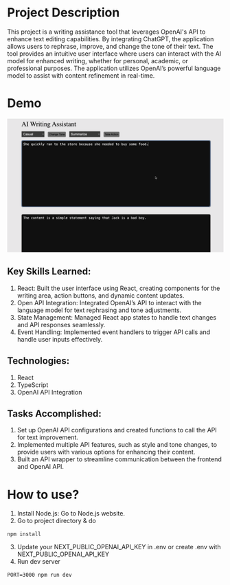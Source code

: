 # Project Description
This project is a writing assistance tool that leverages OpenAI's API to enhance text editing capabilities. By integrating ChatGPT, the application allows users to rephrase, improve, and change the tone of their text. The tool provides an intuitive user interface where users can interact with the AI model for enhanced writing, whether for personal, academic, or professional purposes. The application utilizes OpenAI’s powerful language model to assist with content refinement in real-time.

# Demo

[![Project Demo](tool_img.png)](https://youtu.be/VAXOima-HVA)

## Key Skills Learned:
1. React: Built the user interface using React, creating components for the writing area, action buttons, and dynamic content updates.
2. Open API Integration: Integrated OpenAI’s API to interact with the language model for text rephrasing and tone adjustments.
3. State Management: Managed React app states to handle text changes and API responses seamlessly.
4. Event Handling: Implemented event handlers to trigger API calls and handle user inputs effectively.


## Technologies:
1. React
2. TypeScript
3. OpenAI API Integration

## Tasks Accomplished:
1. Set up OpenAI API configurations and created functions to call the API for text improvement.
2. Implemented multiple API features, such as style and tone changes, to provide users with various options for enhancing their content.
3. Built an API wrapper to streamline communication between the frontend and OpenAI API.

# How to use?
1. Install Node.js: Go to Node.js website.
2. Go to project directory & do 
```
npm install
```
3. Update your NEXT_PUBLIC_OPENAI_API_KEY in .env or create .env with NEXT_PUBLIC_OPENAI_API_KEY
3. Run dev server
```
PORT=3000 npm run dev
```
